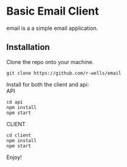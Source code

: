 # Basic Email Client

email is a a simple email application.

## Installation

Clone the repo onto your machine.

```
git clone https://github.com/r-wells/email
```

Install for both the client and api:
<br />
API

```
cd api
npm install
npm start
```

CLIENT

```
cd client
npm install
npm start
```

Enjoy!
